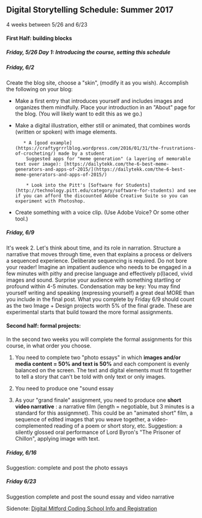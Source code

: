 
## Digital Storytelling Schedule: Summer 2017

4 weeks between 5/26 and 6/23

#### First Half: building blocks

##### Friday, 5/26 Day 1: Introducing the course, setting this schedule

##### Friday, 6/2  
Create the blog site, choose a "skin", (modify it as you wish). Accomplish the following on your blog:

* Make a first entry that introduces yourself and includes images and organizes them mindfully. Place your introduction in an "About" page for the blog. (You will likely want to edit this as we go.)

* Make a digital illustration, either still or animated, that combines words (written or spoken) with image elements. 

         * A [good example](https://craftygrrrlblog.wordpress.com/2016/01/31/the-frustrations-of-crocheting/) made by a student 
          Suggested apps for "meme generation" (a layering of memorable text over image): [https://dailytekk.com/the-6-best-meme-generators-and-apps-of-2015/](https://dailytekk.com/the-6-best-meme-generators-and-apps-of-2015/) 
          
          * Look into the Pitt's [Software for Students](http://technology.pitt.edu/category/software-for-students) and see if you can afford the discounted Adobe Creative Suite so you can experiment with Photoshop.

 * Create something with a voice clip. (Use Adobe Voice? Or some other tool.)
  


##### Friday, 6/9
It's week 2. Let's think about time, and its role in narration. Structure a narrative that moves through time, even that explains a process or delivers a sequenced experience. Deliberate sequencing is required. Do not bore your reader! Imagine an impatient audience who needs to be engaged in a few minutes with pithy and precise language and effectively p(l)aced, vivid images and sound. Surprise your audience with something startling or profound within 4-5 minutes. Condensation may be key: You may find yourself writing and speaking (expressing yourself) a great deal MORE than you include in the final post.
What you complete by Friday 6/9 should count as the two Image + Design projects worth 5% of the final grade. These are experimental starts that build toward the more formal assignments.


#### Second half: formal projects:
In the second two weeks you will complete the formal assignments for this course, in what order you choose. 

1. You need to complete two "photo essays" in which **images and/or media content = 50% and text is 50%** and each component is evenly balanced on the screen. The text and digital elements must fit together to tell a story that can't be told with only text or only images.

1. You need to produce one "sound essay 

1. As your "grand finale" assignment, you need to produce one **short video narrative** : a narrative film (length = negotiable, but 3 minutes is a standard for this assignmnet). This could be an "animated short" film, a sequence of edited images that you weave together, a video-complemented reading of a poem or short story, etc.  Suggestion: a silently glossed oral performance of Lord Byron's "The Prisoner of Chillon", applying image with text.

##### Friday, 6/16 
Suggestion: complete and post the photo essays

##### Friday 6/23 
Suggestion complete and post the sound essay and video narrative


Sidenote: [Digital Mitford Coding School 
Info and Registration](https://digitalmitford.wordpress.com/2017/01/29/call-for-registration-fifth-digital-mitford-coding-school-june-27-july-1-2017/)
